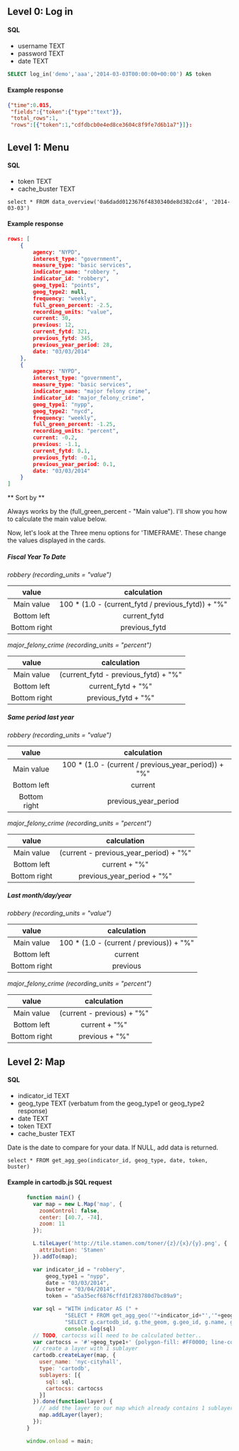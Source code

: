 ## Level 0: Log in 

#### SQL

* username TEXT
* password TEXT
* date TEXT
 

```sql
SELECT log_in('demo','aaa','2014-03-03T00:00:00+00:00') AS token
```

#### Example response

```json
{"time":0.015,
 "fields":{"token":{"type":"text"}},
 "total_rows":1,
 "rows":[{"token":1,"cdfdbcb0e4ed8ce3604c8f9fe7d6b1a7"}]}:
```

## Level 1: Menu

#### SQL

* token TEXT
* cache_buster TEXT

```
select * FROM data_overview('0a6dadd0123676f4830340de8d382cd4', '2014-03-03')
```

#### Example response

```json
rows: [
	{
		agency: "NYPD",
		interest_type: "government",
		measure_type: "basic services",
		indicator_name: "robbery ",
		indicator_id: "robbery",
		geog_type1: "points",
		geog_type2: null,
		frequency: "weekly",
		full_green_percent: -2.5,
		recording_units: "value",
		current: 30,
		previous: 12,
		current_fytd: 321,
		previous_fytd: 345,
		previous_year_period: 28,
		date: "03/03/2014"
	},
	{
		agency: "NYPD",
		interest_type: "government",
		measure_type: "basic services",
		indicator_name: "major felony crime",
		indicator_id: "major_felony_crime",
		geog_type1: "nypp",
		geog_type2: "nycd",
		frequency: "weekly",
		full_green_percent: -1.25,
		recording_units: "percent",
		current: -0.2,
		previous: -1.1,
		current_fytd: 0.1,
		previous_fytd: -0.1,
		previous_year_period: 0.1,
		date: "03/03/2014"
	}
]
```

** Sort by ** 

Always works by the (full_green_percent - "Main value"). I'll show you how to calculate the main value below.

Now, let's look at the Three menu options for 'TIMEFRAME'. These change the values displayed in the cards. 

##### Fiscal Year To Date

*robbery (recording_units = "value")*

| value | calculation |
|:------:|:-------:|
|Main value | 100 * (1.0 - (current_fytd / previous_fytd)) + "%" |
|Bottom left | current_fytd |
|Bottom right | previous_fytd |

*major_felony_crime (recording_units = "percent")*

| value | calculation |
|:------:|:-------:|
|Main value|  (current_fytd - previous_fytd) + "%"|
|Bottom left| current_fytd + "%"|
|Bottom right| previous_fytd + "%"|

##### Same period last year

*robbery (recording_units = "value")*

| value | calculation |
|:------:|:-------:|
|Main value|  100 * (1.0 - (current / previous_year_period)) + "%"|
|Bottom left| current|
|Bottom right| previous_year_period|

*major_felony_crime (recording_units = "percent")*

| value | calculation |
|:------:|:-------:|
|Main value|  (current - previous_year_period) + "%"|
|Bottom left| current + "%"|
|Bottom right| previous_year_period + "%"|

##### Last month/day/year

*robbery (recording_units = "value")*

| value | calculation |
|:------:|:-------:|
|Main value|  100 * (1.0 - (current / previous)) + "%"|
|Bottom left| current|
|Bottom right| previous|

*major_felony_crime (recording_units = "percent")*

| value | calculation |
|:------:|:-------:|
|Main value|  (current - previous) + "%"|
|Bottom left| current + "%"|
|Bottom right| previous + "%"|

## Level 2: Map


#### SQL

* indicator_id TEXT
* geog_type TEXT (verbatum from the geog_type1  or geog_type2 response)
* date TEXT
* token TEXT
* cache_buster TEXT

Date is the date to compare for your data. If NULL, add data is returned. 

```
select * FROM get_agg_geo(indicator_id, geog_type, date, token, buster)
```

#### Example in cartodb.js SQL request

```javascript
      function main() {
        var map = new L.Map('map', { 
          zoomControl: false,
          center: [40.7, -74],
          zoom: 11
        });

        L.tileLayer('http://tile.stamen.com/toner/{z}/{x}/{y}.png', {
          attribution: 'Stamen'
        }).addTo(map);

        var indicator_id = "robbery",
            geog_type1 = "nypp",
            date = "03/03/2014",
            buster = "03/04/2014",
            token = "a5a35ecf6876cffd1f283780d7bc89a9";

        var sql = "WITH indicator AS (" +
                  "SELECT * FROM get_agg_geo('"+indicator_id+"','"+geog_type1+"','"+date+"','"+token+"','"+buster+"'))" +
                  "SELECT g.cartodb_id, g.the_geom, g.geo_id, g.name, g.the_geom_webmercator, i.value, i.percent_change FROM "+geog_type1+" g LEFT OUTER JOIN indicator i ON (g.geo_id = i.geo_id)";
                  console.log(sql)
        // TODO, cartocss will need to be calculated better..
        var cartocss = '#'+geog_type1+' {polygon-fill: #FF0000; line-color: #000; polygon-opacity: 0.8; [value = null] {polygon-fill: #777;}}';
        // create a layer with 1 sublayer
        cartodb.createLayer(map, {
          user_name: 'nyc-cityhall',
          type: 'cartodb',
          sublayers: [{
            sql: sql,
            cartocss: cartocss
          }]
        }).done(function(layer) {
          // add the layer to our map which already contains 1 sublayer
          map.addLayer(layer);
        });
      }

      window.onload = main;
```




